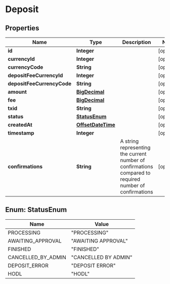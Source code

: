 # Deposit

## Properties
Name | Type | Description | Notes
------------ | ------------- | ------------- | -------------
**id** | **Integer** |  |  [optional]
**currencyId** | **Integer** |  |  [optional]
**currencyCode** | **String** |  |  [optional]
**depositFeeCurrencyId** | **Integer** |  |  [optional]
**depositFeeCurrencyCode** | **String** |  |  [optional]
**amount** | [**BigDecimal**](BigDecimal.md) |  |  [optional]
**fee** | [**BigDecimal**](BigDecimal.md) |  |  [optional]
**txid** | **String** |  |  [optional]
**status** | [**StatusEnum**](#StatusEnum) |  |  [optional]
**createdAt** | [**OffsetDateTime**](OffsetDateTime.md) |  |  [optional]
**timestamp** | **Integer** |  |  [optional]
**confirmations** | **String** | A string representing the current number of confirmations compared to required number of confirmations |  [optional]

<a name="StatusEnum"></a>
## Enum: StatusEnum
Name | Value
---- | -----
PROCESSING | &quot;PROCESSING&quot;
AWAITING_APPROVAL | &quot;AWAITING APPROVAL&quot;
FINISHED | &quot;FINISHED&quot;
CANCELLED_BY_ADMIN | &quot;CANCELLED BY ADMIN&quot;
DEPOSIT_ERROR | &quot;DEPOSIT ERROR&quot;
HODL | &quot;HODL&quot;
